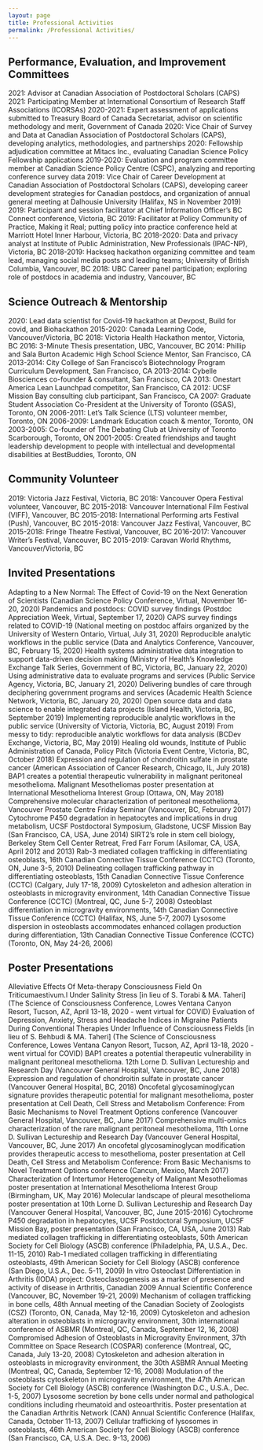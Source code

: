 ```yaml
---
layout: page
title: Professional Activities
permalink: /Professional Activities/
---
```


## Performance, Evaluation, and Improvement Committees

2021: Advisor at Canadian Association of Postdoctoral Scholars (CAPS)
2021: Participating Member at International Consortium of Research Staff Associations (ICORSAs)
2020-2021: Expert assessment of applications submitted to Treasury Board of Canada Secretariat, advisor on scientific methodology and merit, Government of Canada
2020: Vice Chair of Survey and Data at Canadian Association of Postdoctoral Scholars (CAPS), developing analytics, methodologies, and partnerships
2020: Fellowship adjudication committee at Mitacs Inc., evaluating Canadian Science Policy Fellowship applications
2019-2020: Evaluation and program committee member at Canadian Science Policy Centre (CSPC), analyzing and reporting conference survey data
2019: Vice Chair of Career Development at Canadian Association of Postdoctoral Scholars (CAPS), developing career development strategies for Canadian postdocs, and organization of annual general meeting at Dalhousie University (Halifax, NS in November 2019)
2019: Participant and session facilitator at Chief Information Officer’s BC Connect conference, Victoria, BC
2019: Facilitator at Policy Community of Practice, Making it Real; putting policy into practice conference held at Marriott Hotel Inner Harbour, Victoria, BC
2018-2020: Data and privacy analyst at Institute of Public Administration, New Professionals (IPAC-NP), Victoria, BC
2018-2019: Hackseq hackathon organizing committee and team lead, managing social media posts and leading teams; University of British Columbia, Vancouver, BC
2018: UBC Career panel participation; exploring role of postdocs in academia and industry, Vancouver, BC

## Science Outreach & Mentorship

2020: Lead data scientist for Covid-19 hackathon at Devpost, Build for covid, and Biohackathon
2015-2020: Canada Learning Code, Vancouver/Victoria, BC
2018: Victoria Health Hackathon mentor, Victoria, BC
2016: 3-Minute Thesis presentation, UBC, Vancouver, BC
2014: Phillip and Sala Burton Academic High School Science Mentor, San Francisco, CA
2013-2014: City College of San Francisco’s Biotechnology Program Curriculum Development, San Francisco, CA
2013-2014: Cybelle Biosciences co-founder & consultant, San Francisco, CA
2013: Onestart America Lean Launchpad competitor, San Francisco, CA
2012: UCSF Mission Bay consulting club participant, San Francisco, CA
2007: Graduate Student Association Co-President at the University of Toronto (GSAS), Toronto, ON
2006-2011: Let’s Talk Science (LTS) volunteer member, Toronto, ON
2006-2009: Landmark Education coach & mentor, Toronto, ON
2003-2005: Co-founder of The Debating Club at University of Toronto Scarborough, Toronto, ON
2001-2005: Created friendships and taught leadership development to people with intellectual and developmental disabilities at BestBuddies, Toronto, ON

## Community Volunteer

2019: Victoria Jazz Festival, Victoria, BC
2018: Vancouver Opera Festival volunteer, Vancouver, BC
2015-2018: Vancouver International Film Festival (VIFF), Vancouver, BC
2015-2018: International Performing arts Festival (Push), Vancouver, BC
2015-2018: Vancouver Jazz Festival, Vancouver, BC
2015-2018: Fringe Theatre Festival, Vancouver, BC
2016-2017: Vancouver Writer’s Festival, Vancouver, BC
2015-2019: Caravan World Rhythms, Vancouver/Victoria, BC

## Invited Presentations

Adapting to a New Normal: The Effect of Covid-19 on the Next Generation of Scientists (Canadian Science Policy Conference, Virtual, November 16-20, 2020)
Pandemics and postdocs: COVID survey findings (Postdoc Appreciation Week, Virtual, September 17, 2020)
CAPS survey findings related to COVID-19 (National meeting on postdoc affairs organized by the University of Western Ontario, Virtual, July 31, 2020)
Reproducible analytic workflows in the public service (Data and Analytics Conference, Vancouver, BC, February 15, 2020)
Health systems administrative data integration to support data-driven decision making (Ministry of Health’s Knowledge Exchange Talk Series, Government of BC, Victoria, BC, January 22, 2020)
Using administrative data to evaluate programs and services (Public Service Agency, Victoria, BC, January 21, 2020)
Delivering bundles of care through deciphering government programs and services (Academic Health Science Network, Victoria, BC, January 20, 2020)
Open source data and data science to enable integrated data projects (Island Health, Victoria, BC, September 2019)
Implementing reproducible analytic workflows in the public service (University of Victoria, Victoria, BC, August 2019)
From messy to tidy: reproducible analytic workflows for data analysis (BCDev Exchange, Victoria, BC, May 2019)
Healing old wounds, Institute of Public Administration of Canada, Policy Pitch (Victoria Event Centre, Victoria, BC, October 2018)
Expression and regulation of chondroitin sulfate in prostate cancer (American Association of Cancer Research, Chicago, IL, July 2018)
BAP1 creates a potential therapeutic vulnerability in malignant peritoneal mesothelioma. Malignant Mesotheliomas poster presentation at International Mesothelioma Interest Group (Ottawa, ON, May 2018)
Comprehensive molecular characterization of peritoneal mesothelioma, Vancouver Prostate Centre Friday Seminar (Vancouver, BC, February 2017)
Cytochrome P450 degradation in hepatocytes and implications in drug metabolism, UCSF Postdoctoral Symposium, Gladstone, UCSF Mission Bay (San Francisco, CA, USA, June 2014)
SIRT2’s role in stem cell biology, Berkeley Stem Cell Center Retreat, Fred Farr Forum (Asilomar, CA, USA, April 2012 and 2013)
Rab-3 mediated collagen trafficking in differentiating osteoblasts, 16th Canadian Connective Tissue Conference (CCTC) (Toronto, ON, June 3-5, 2010)
Delineating collagen trafficking pathway in differentiating osteoblasts, 15th Canadian Connective Tissue Conference (CCTC) (Calgary, July 17-18, 2009)
Cytoskeleton and adhesion alteration in osteoblasts in microgravity environment, 14th Canadian Connective Tissue Conference (CCTC) (Montreal, QC, June 5-7, 2008)
Osteoblast differentiation in microgravity environments, 14th Canadian Connective Tissue Conference (CCTC) (Halifax, NS, June 5-7, 2007)
Lysosome dispersion in osteoblasts accommodates enhanced collagen production during differentiation, 13th Canadian Connective Tissue Conference (CCTC) (Toronto, ON, May 24-26, 2006)

## Poster Presentations

Alleviative Effects Of Meta-therapy Consciousness Field On Triticumaestivum.l Under Salinity Stress [in lieu of S. Torabi & MA. Taheri] (The Science of Consciousness Conference, Lowes Ventana Canyon Resort, Tucson, AZ, April 13-18, 2020 - went virtual for COVID)
Evaluation of Depression, Anxiety, Stress and Headache Indices in Migraine Patients During Conventional Therapies Under Influence of Consciousness Fields [in lieu of S. Behbudi & MA. Taheri] (The Science of Consciousness Conference, Lowes Ventana Canyon Resort, Tucson, AZ, April 13-18, 2020 - went virtual for COVID)
BAP1 creates a potential therapeutic vulnerability in malignant peritoneal mesothelioma. 12th Lorne D. Sullivan Lectureship and Research Day (Vancouver General Hospital, Vancouver, BC, June 2018)
Expression and regulation of chondroitin sulfate in prostate cancer (Vancouver General Hospital, BC, 2018)
Oncofetal glycosaminoglycan signature provides therapeutic potential for malignant mesothelioma, poster presentation at Cell Death, Cell Stress and Metabolism Conference: From Basic Mechanisms to Novel Treatment Options conference (Vancouver General Hospital, Vancouver, BC, June 2017)
Comprehensive multi-omics characterization of the rare malignant peritoneal mesothelioma, 11th Lorne D. Sullivan Lectureship and Research Day (Vancouver General Hospital, Vancouver, BC, June 2017)
An oncofetal glycosaminoglycan modification provides therapeutic access to mesothelioma, poster presentation at Cell Death, Cell Stress and Metabolism Conference: From Basic Mechanisms to Novel Treatment Options conference (Cancun, Mexico, March 2017)
Characterization of Intertumor Heterogeneity of Malignant Mesotheliomas poster presentation at International Mesothelioma Interest Group (Birmingham, UK, May 2016)
Molecular landscape of pleural mesothelioma poster presentation at 10th Lorne D. Sullivan Lectureship and Research Day (Vancouver General Hospital, Vancouver, BC, June 2015-2016)
Cytochrome P450 degradation in hepatocytes, UCSF Postdoctoral Symposium, UCSF Mission Bay, poster presentation (San Francisco, CA, USA, June 2013)
Rab mediated collagen trafficking in differentiating osteoblasts, 50th American Society for Cell Biology (ASCB) conference (Philadelphia, PA, U.S.A., Dec. 11-15, 2010)
Rab-1 mediated collagen trafficking in differentiating osteoblasts, 49th American Society for Cell Biology (ASCB) conference (San Diego, U.S.A., Dec. 5-11, 2009)
In vitro Osteoclast Differentiation in Arthritis (IODA) project: Osteoclastogenesis as a marker of presence and activity of disease in Arthritis, Canadian 2009 Annual Scientific Conference (Vancouver, BC, November 19-21, 2009)
Mechanism of collagen trafficking in bone cells, 48th Annual meeting of the Canadian Society of Zoologists (CSZ) (Toronto, ON, Canada, May 12-16, 2009)
Cytoskeleton and adhesion alteration in osteoblasts in microgravity environment, 30th international conference of ASBMR (Montreal, QC, Canada, September 12, 16, 2008)
Compromised Adhesion of Osteoblasts in Microgravity Environment, 37th Committee on Space Research (COSPAR) conference (Montreal, QC, Canada, July 13-20, 2008)
Cytoskeleton and adhesion alteration in osteoblasts in microgravity environment, the 30th ASBMR Annual Meeting (Montreal, QC, Canada, September 12-16, 2008)
Modulation of the osteoblasts cytoskeleton in microgravity environment, the 47th American Society for Cell Biology (ASCB) conference (Washington D.C., U.S.A., Dec. 1-5, 2007)
Lysosome secretion by bone cells under normal and pathological conditions including rheumatoid and osteoarthritis. Poster presentation at the Canadian Arthritis Network (CAN) Annual Scientific Conference (Halifax, Canada, October 11-13, 2007)
Cellular trafficking of lysosomes in osteoblasts, 46th American Society for Cell Biology (ASCB) conference (San Francisco, CA, U.S.A. Dec. 9-13, 2006)